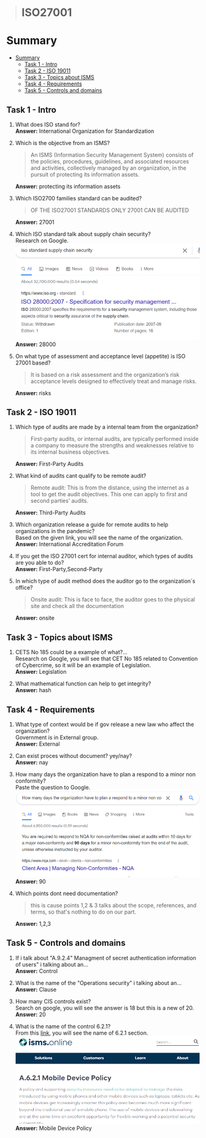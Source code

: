 > # ISO27001

# Summary
<!-- TOC -->

- [Summary](#summary)
    - [Task 1 - Intro](#task-1---intro)
    - [Task 2 - ISO 19011](#task-2---iso-19011)
    - [Task 3 - Topics about ISMS](#task-3---topics-about-isms)
    - [Task 4 - Requirements](#task-4---requirements)
    - [Task 5 - Controls and domains](#task-5---controls-and-domains)

<!-- /TOC -->
## Task 1 - Intro
1. What does ISO stand for?<br>
    **Answer:** International Organization for Standardization

1. Which is the objective from an ISMS?<br>
    > An ISMS (Information Security Management System) consists of the policies, procedures, guidelines, and associated resources and activities, collectively managed by an organization, in the pursuit of protecting its information assets.

    **Answer:** protecting its information assets

1. Which ISO2700 families standard can be audited?<br>
    > OF THE ISO27001 STANDARDS ONLY 27001 CAN BE AUDITED

    **Answer:** 27001

1. Which ISO standard talk about supply chain security?<br>
    Research on Google.<br>
    ![](images/1.png)<br>
    **Answer:** 28000

1. On what type of assessment and acceptance level (appetite) is ISO 27001 based?<br>
    >  It is based on a risk assessment and the organization’s risk acceptance levels designed to effectively treat and manage risks.

    **Answer:** risks

## Task 2 - ISO 19011
1. Which type of audits are made by a internal team from the organization?<br>
    > First-party audits, or internal audits, are typically performed inside a company to measure the strengths and weaknesses relative to its internal business objectives. 

    **Answer:** First-Party Audits

1. What kind of audits cant qualify to be remote audit?<br>
    > Remote audit: This is from the distance, using the internet as a tool to get the audit objectives. This one can apply to first and second parties’ audits.

    **Answer:** Third-Party Audits

1. Which organization release a guide for remote audits to help organizations in the pandemic?<br>
    Based on the given link, you will see the name of the organization.<br>
    **Answer:** International Accreditation Forum

1. If you get the ISO 27001 cert for internal auditor, which types of audits are you able to do?<br>
    **Answer:** First-Party,Second-Party

1. In which type of audit method does the auditor go to the organization´s office?<br>
    > Onsite audit: This is face to face, the auditor goes to the physical site and check all the documentation

    **Answer:** onsite

## Task 3 - Topics about ISMS
1. CETS No 185 could be a example of what?...<br>
    Research on Google, you will see that CET No 185 related to Convention of Cybercrime, so it will be an example of Legislation.<br>
    **Answer:** Legislation

1. What mathematical function can help to get integrity?<br>
    **Answer:** hash

## Task 4 - Requirements
1. What type of context would be if gov release a new law who affect the organization?<br>
    Government is in External group.<br>
    **Answer:** External

1. Can exist proces without document? yey/nay?<br>
    **Answer:** nay

1. How many days the organization have to plan a respond to a minor non conformity?<br>
    Paste the question to Google.<br>
    ![](images/2.png)<br>
    **Answer:** 90

1. Which points dont need documentation?<br>
    > this is cause points 1,2 & 3 talks about the scope, references, and terms, so that's nothing to do on our part.

    **Answer:** 1,2,3

## Task 5 - Controls and domains
1. If i talk about "A.9.2.4" Managment of secret authentication information of users" i talking about an...<br>
    **Answer:** Control

1. What is the name of the "Operations security" i talking about an...<br>
    **Answer:** Clause

1. How many CIS controls exist?<br>
    Search on google, you will see the answer is 18 but this is a new of 20.<br>
    **Answer:** 20

1. What is the name of the control 6.2.1?<br>
    From this [link](https://www.isms.online/iso-27001/annex-a-6-organisation-information-security/), you will see the name of 6.2.1 section.<br>
    ![](images/4.png)<br>
    **Answer:** Mobile Device Policy

